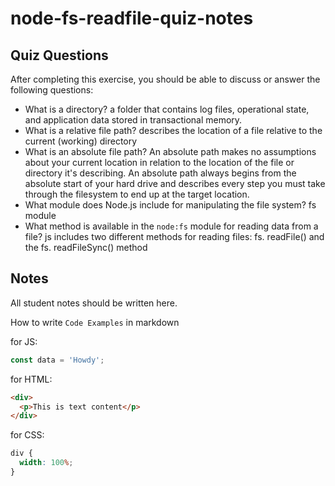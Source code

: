 # node-fs-readfile-quiz-notes

## Quiz Questions

After completing this exercise, you should be able to discuss or answer the following questions:

- What is a directory?
  a folder that contains log files, operational state, and application data stored in transactional memory.
- What is a relative file path?
  describes the location of a file relative to the current (working) directory
- What is an absolute file path?
  An absolute path makes no assumptions about your current location in relation to the location of the file or directory it's describing. An absolute path always begins from the absolute start of your hard drive and describes every step you must take through the filesystem to end up at the target location.
- What module does Node.js include for manipulating the file system?
  fs module
- What method is available in the `node:fs` module for reading data from a file?
  js includes two different methods for reading files: fs. readFile() and the fs. readFileSync() method

## Notes

All student notes should be written here.

How to write `Code Examples` in markdown

for JS:

```javascript
const data = 'Howdy';
```

for HTML:

```html
<div>
  <p>This is text content</p>
</div>
```

for CSS:

```css
div {
  width: 100%;
}
```
